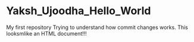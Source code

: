 # Yaksh_Ujoodha_Hello_World
My first repository
Trying to understand how commit changes works. This looksmlike an HTML document!!!
